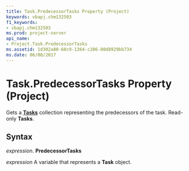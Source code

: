 ```yaml
---
title: Task.PredecessorTasks Property (Project)
keywords: vbapj.chm132503
f1_keywords:
- vbapj.chm132503
ms.prod: project-server
api_name:
- Project.Task.PredecessorTasks
ms.assetid: 1d302a80-60c9-1364-c206-80d8929bb734
ms.date: 06/08/2017
---
```



# Task.PredecessorTasks Property (Project)

Gets a **[Tasks](task-object-project.md)** collection representing the predecessors of the task. Read-only **Tasks**.


## Syntax

 _expression_. **PredecessorTasks**

 _expression_ A variable that represents a **Task** object.


